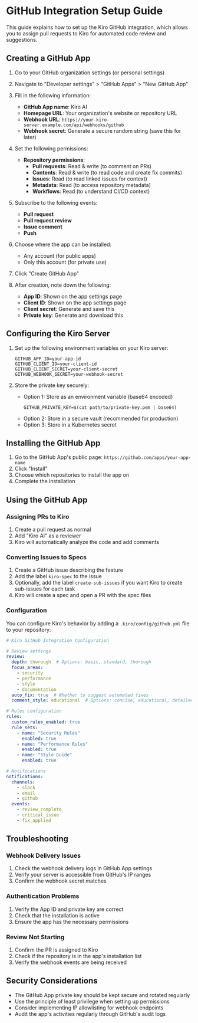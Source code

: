 # GitHub Integration Setup Guide

This guide explains how to set up the Kiro GitHub integration, which allows you to assign pull requests to Kiro for automated code review and suggestions.

## Creating a GitHub App

1. Go to your GitHub organization settings (or personal settings)
2. Navigate to "Developer settings" > "GitHub Apps" > "New GitHub App"
3. Fill in the following information:
   - **GitHub App name**: Kiro AI
   - **Homepage URL**: Your organization's website or repository URL
   - **Webhook URL**: `https://your-kiro-server.example.com/api/webhooks/github`
   - **Webhook secret**: Generate a secure random string (save this for later)

4. Set the following permissions:
   - **Repository permissions**:
     - **Pull requests**: Read & write (to comment on PRs)
     - **Contents**: Read & write (to read code and create fix commits)
     - **Issues**: Read (to read linked issues for context)
     - **Metadata**: Read (to access repository metadata)
     - **Workflows**: Read (to understand CI/CD context)

5. Subscribe to the following events:
   - **Pull request**
   - **Pull request review**
   - **Issue comment**
   - **Push**

6. Choose where the app can be installed:
   - Any account (for public apps)
   - Only this account (for private use)

7. Click "Create GitHub App"

8. After creation, note down the following:
   - **App ID**: Shown on the app settings page
   - **Client ID**: Shown on the app settings page
   - **Client secret**: Generate and save this
   - **Private key**: Generate and download this

## Configuring the Kiro Server

1. Set up the following environment variables on your Kiro server:
   ```
   GITHUB_APP_ID=your-app-id
   GITHUB_CLIENT_ID=your-client-id
   GITHUB_CLIENT_SECRET=your-client-secret
   GITHUB_WEBHOOK_SECRET=your-webhook-secret
   ```

2. Store the private key securely:
   - Option 1: Store as an environment variable (base64 encoded)
     ```
     GITHUB_PRIVATE_KEY=$(cat path/to/private-key.pem | base64)
     ```
   - Option 2: Store in a secure vault (recommended for production)
   - Option 3: Store in a Kubernetes secret

## Installing the GitHub App

1. Go to the GitHub App's public page: `https://github.com/apps/your-app-name`
2. Click "Install"
3. Choose which repositories to install the app on
4. Complete the installation

## Using the GitHub App

### Assigning PRs to Kiro

1. Create a pull request as normal
2. Add "Kiro AI" as a reviewer
3. Kiro will automatically analyze the code and add comments

### Converting Issues to Specs

1. Create a GitHub issue describing the feature
2. Add the label `kiro-spec` to the issue
3. Optionally, add the label `create-sub-issues` if you want Kiro to create sub-issues for each task
4. Kiro will create a spec and open a PR with the spec files

### Configuration

You can configure Kiro's behavior by adding a `.kiro/config/github.yml` file to your repository:

```yaml
# Kiro GitHub Integration Configuration

# Review settings
review:
  depth: thorough  # Options: basic, standard, thorough
  focus_areas:
    - security
    - performance
    - style
    - documentation
  auto_fix: true  # Whether to suggest automated fixes
  comment_style: educational  # Options: concise, educational, detailed

# Rules configuration
rules:
  custom_rules_enabled: true
  rule_sets:
    - name: "Security Rules"
      enabled: true
    - name: "Performance Rules"
      enabled: true
    - name: "Style Guide"
      enabled: true

# Notifications
notifications:
  channels:
    - slack
    - email
    - github
  events:
    - review_complete
    - critical_issue
    - fix_applied
```

## Troubleshooting

### Webhook Delivery Issues

1. Check the webhook delivery logs in GitHub App settings
2. Verify your server is accessible from GitHub's IP ranges
3. Confirm the webhook secret matches

### Authentication Problems

1. Verify the App ID and private key are correct
2. Check that the installation is active
3. Ensure the app has the necessary permissions

### Review Not Starting

1. Confirm the PR is assigned to Kiro
2. Check if the repository is in the app's installation list
3. Verify the webhook events are being received

## Security Considerations

- The GitHub App private key should be kept secure and rotated regularly
- Use the principle of least privilege when setting up permissions
- Consider implementing IP allowlisting for webhook endpoints
- Audit the app's activities regularly through GitHub's audit logs